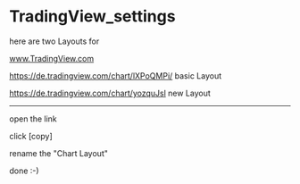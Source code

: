 # TradingView_settings

here are two Layouts for

www.TradingView.com

https://de.tradingview.com/chart/lXPoQMPi/  basic Layout

https://de.tradingview.com/chart/yozquJsl   new Layout

---------------------
open the link

click [copy]

rename the "Chart Layout"


done  :-)
